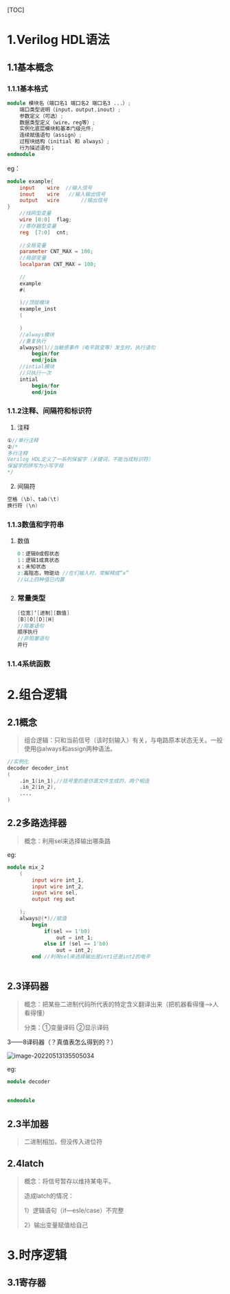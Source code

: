 [TOC]

# 1.Verilog HDL语法

## 1.1基本概念



### 1.1.1基本格式

```verilog
module 模块名（端口名1 端口名2 端口名3 ...）;
    端口类型说明（input，output,inout）;
    参数定义（可选）;
    数据类型定义（wire，reg等）;
    实例化底层模块和基本门级元件;
    连续赋值语句（assign）;
    过程块结构（initial 和 always）;
	行为描述语句；
endmodule
```

eg：

```verilog
module example{
    input    wire  //输入信号
    inout    wire  	//输入输出信号
    output	 wire   	//输出信号
}
	//线网型变量
    wire [0:0]	flag;
	//寄存器型变量
    reg	 [7:0]	cnt;
    
    //全局变量
    parameter CNT_MAX = 100;
    //局部变量
    localparam CNT_MAX = 100;
    
    //
    example
    #(
    
    )//顶层模块
    example_inst
    (
    
    )
    //always模块
    //重复执行
    always@()//当敏感事件（电平跳变等）发生时，执行语句
        begin/for
        end/join
    //intial模块
    //只执行一次
    intial
    	begin/for
    	end/join
```





### 1.1.2注释、间隔符和标识符

1. 注释

```verilog
①//单行注释
②/*
多行注释
Verilog HDL定义了一系列保留字（关键词，不能当成标识符）
保留字的拼写为小写字母
*/
```

2. 间隔符

```verilog
空格 (\b)、tab(\t)
换行符 (\n)
```





### 1.1.3数值和字符串

1. 数值

   ```verilog
   0：逻辑0或假状态
   1：逻辑1或真状态
   x：未知状态
   z:高阻态，物驱动 //在们输入时，常解释成“x”
   //以上四种值已内置
   ```

   

2. ### 常量类型

   ```verilog
   [位宽]‘[进制][数值]
   [B][O][D][H]
   //阻塞语句
   顺序执行
   //非阻塞语句
   并行
   ```

### 1.1.4系统函数

# 2.组合逻辑

## 2.1概念

> 组合逻辑：只和当前信号（该时刻输入）有关，与电路原本状态无关。一般使用@always和assign两种语法。

```verilog
//实例化
decoder decoder_inst
(
    .in_1(in_1),//括号里的是仿真文件生成的，两个相连
    .in_2(in_2),
    ....
)
```



## 2.2多路选择器

> 概念：利用sel来选择输出哪条路

eg:

```verilog
module mix_2
    (
        input wire int_1,
        input wire int_2,
        input wire sel,
        output reg out
    
    );
    always@(*)//赋值
        begin
            if(sel == 1'b0)
                out = int_1;
            else if (sel == 1'b0)
                out = int_2;
        end //利用sel来选择输出是int1还是int2的电平 
    
```

## 2.3译码器

> 概念：把某些二进制代码所代表的特定含义翻译出来（把机器看得懂——>人看得懂）
>
> 分类：①变量译码 ②显示译码

3——8译码器（？真值表怎么得到的？）

![image-20220513135505034](C:\Users\kk\AppData\Roaming\Typora\typora-user-images\image-20220513135505034.png)

eg:

```verilog
module decoder
    
   
endmodule
```

## 2.3半加器

> 二进制相加，但没传入进位符

## 2.4latch

> 概念：将信号暂存以维持某电平。
>
> 造成latch的情况：
>
> 1）逻辑语句（if—esle/case）不完整
>
> 2）输出变量赋值给自己

# 3.时序逻辑

## 3.1寄存器